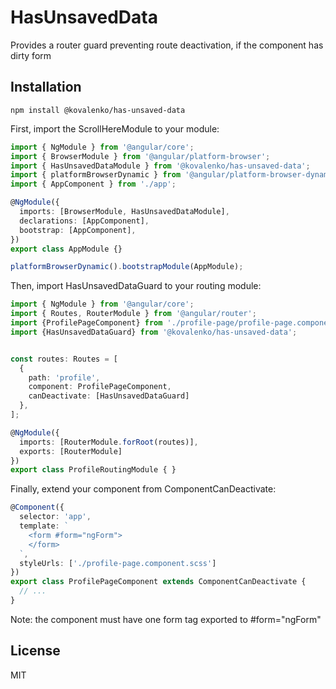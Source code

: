 # HasUnsavedData

Provides a router guard preventing route deactivation, if the component has dirty form

## Installation

```
npm install @kovalenko/has-unsaved-data
```

First, import the ScrollHereModule to your module:

```typescript
import { NgModule } from '@angular/core';
import { BrowserModule } from '@angular/platform-browser';
import { HasUnsavedDataModule } from '@kovalenko/has-unsaved-data';
import { platformBrowserDynamic } from '@angular/platform-browser-dynamic';
import { AppComponent } from './app';

@NgModule({
  imports: [BrowserModule, HasUnsavedDataModule],
  declarations: [AppComponent],
  bootstrap: [AppComponent],
})
export class AppModule {}

platformBrowserDynamic().bootstrapModule(AppModule);
```

Then, import HasUnsavedDataGuard to your routing module:

```typescript
import { NgModule } from '@angular/core';
import { Routes, RouterModule } from '@angular/router';
import {ProfilePageComponent} from './profile-page/profile-page.component';
import {HasUnsavedDataGuard} from '@kovalenko/has-unsaved-data';


const routes: Routes = [
  {
    path: 'profile',
    component: ProfilePageComponent,
    canDeactivate: [HasUnsavedDataGuard]
  },
];

@NgModule({
  imports: [RouterModule.forRoot(routes)],
  exports: [RouterModule]
})
export class ProfileRoutingModule { }
```

Finally, extend your component from ComponentCanDeactivate:

```typescript
@Component({
  selector: 'app',
  template: `
    <form #form="ngForm">
    </form>
  `,
  styleUrls: ['./profile-page.component.scss']
})
export class ProfilePageComponent extends ComponentCanDeactivate {
  // ...
}
```

Note: the component must have one form tag exported to #form="ngForm"

## License

MIT
